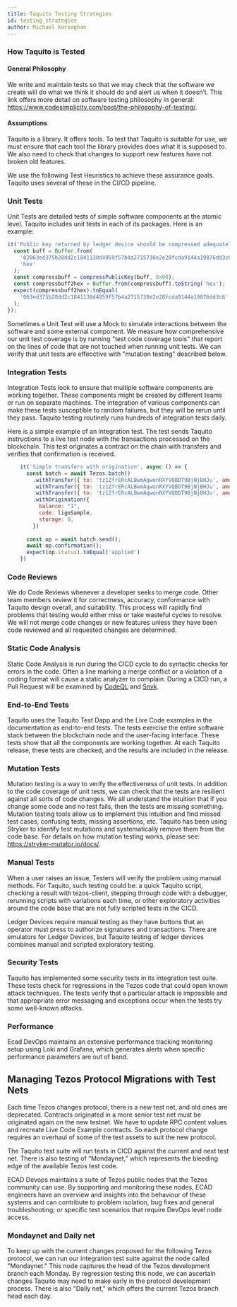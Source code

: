 ```yaml
---
title: Taquito Testing Strategies
id: testing_strategies
author: Michael Kernaghan
---
```

 
### How Taquito is Tested
 
#### General Philosophy
 
We write and maintain tests so that we may check that the software we create will do what we think it should do and alert us when it doesn’t.
This link offers more detail on software testing philosophy in general: https://www.codesimplicity.com/post/the-philosophy-of-testing/.
 
#### Assumptions
 
Taquito is a library. It offers tools. To test that Taquito is suitable for use, we must ensure that each tool the library provides does what it is supposed to. We also need to check that changes to support new features have not broken old features.
 
We use the following Test Heuristics to achieve these assurance goals. Taquito uses several of these in the CI/CD pipeline.
 
### Unit Tests
 
Unit Tests are detailed tests of simple software components at the atomic level. Taquito includes unit tests in each of its packages. Here is an example:
 
  ```javascript
  it('Public key returned by ledger device should be compressed adequately for tz1 before b58 encoding', () => {
    const buff = Buffer.from(
      '02063ed375b28dd2c1841138d4959f57b4a2715730e2e28fcda9144a19876dd3c6',
      'hex'
    );
    const compressbuff = compressPublicKey(buff, 0x00);
    const compressbuff2hex = Buffer.from(compressbuff).toString('hex');
    expect(compressbuff2hex).toEqual(
      '063ed375b28dd2c1841138d4959f57b4a2715730e2e28fcda9144a19876dd3c6'
    );
  });
  ```
 
  Sometimes a Unit Test will use a Mock to simulate interactions between the software and some external component.
  We measure how comprehensive our unit test coverage is by running "test code coverage tools" that report on the lines of code that are not touched when running unit tests. We can verify that unit tests are effecctive with "mutation testing" described below.
 
### Integration Tests
Integration Tests look to ensure that multiple software components are working together. These components might be created by different teams or run on separate machines. The integration of various components can make these tests susceptible to random failures, but they will be rerun until they pass. Taquito testing routinely runs hundreds of integration tests daily.
 
Here is a simple example of an integration test. The test sends Taquito instructions to a live test node with the transactions processed on the blockchain. This test originates a contract on the chain with transfers and verifies that confirmation is received.
 
```javascript
    it('Simple transfers with origination', async () => {
      const batch = await Tezos.batch()
        .withTransfer({ to: 'tz1ZfrERcALBwmAqwonRXYVQBDT9BjNjBHJu', amount: 0.02 })
        .withTransfer({ to: 'tz1ZfrERcALBwmAqwonRXYVQBDT9BjNjBHJu', amount: 0.02 })
        .withTransfer({ to: 'tz1ZfrERcALBwmAqwonRXYVQBDT9BjNjBHJu', amount: 0.02 })
        .withOrigination({
          balance: "1",
          code: ligoSample,
          storage: 0,
        })
 
      const op = await batch.send();
      await op.confirmation();
      expect(op.status).toEqual('applied')
    })
```
 
### Code Reviews
 
We do Code Reviews whenever a developer seeks to merge code. Other team members review it for correctness, accuracy, conformance with Taquito design overall, and suitability. This process will rapidly find problems that testing would either miss or take wasteful cycles to resolve.  We will not merge code changes or new features unless they have been code reviewed and all requested changes are determined.
 
### Static Code Analysis
 
Static Code Analysis is run during the CICD cycle to do syntactic checks for errors in the code. Often a line marking a merge conflict or a violation of a coding format will cause a static analyzer to complain. During a CICD run, a Pull Request will be examined by [CodeQL](https://codeql.github.com/) and [Snyk](https://snyk.io/).
 
### End-to-End Tests
 
Taquito uses the Taquito Test Dapp and the Live Code examples in the documentation as end-to-end tests. The tests exercise the entire software stack between the blockchain node and the user-facing interface.  These tests show that all the components are working together. At each Taquito release, these tests are checked, and the results are included in the release.
 
### Mutation Tests
 
 Mutation testing is a way to verify the effectiveness of unit tests. In addition to the code coverage of unit tests, we can check that the tests are resilient against all sorts of code changes. We all understand the intuition that if you change some code and no test fails, then the tests are missing something. Mutation testing tools allow us to implement this intuition and find missed test cases, confusing tests, missing assertions, etc. Taquito has been using Stryker to identify test mutations and systematically remove them from the code base. For details on how mutation testing works, please see: https://stryker-mutator.io/docs/.
 
### Manual Tests
 
When a user raises an issue, Testers will verify the problem using manual methods. For Taquito, such testing could be:
a quick Taquito script,
checking a result with tezos-client,
stepping through code with a debugger,
rerunning scripts with variations each time,
or other exploratory activities around the code base that are not fully scripted tests in the CICD.

Ledger Devices require manual testing as they have buttons that an operator must press to authorize signatures and transactions. There are emulators for Ledger Devices, but Taquito testing of ledger devices combines manual and scripted exploratory testing.
 
### Security Tests
 
Taquito has implemented some security tests in its integration test suite. These tests check for regressions in the Tezos code that could open known attack techniques. The tests verify that a particular attack is impossible and that appropriate error messaging and exceptions occur when the tests try some well-known attacks.
 
### Performance
 
Ecad DevOps maintains an extensive performance tracking monitoring setup using Loki and Grafana, which generates alerts when specific performance parameters are out of band.
 
## Managing Tezos Protocol Migrations with Test Nets
 
Each time Tezos changes protocol, there is a new test net, and old ones are deprecated. Contracts originated in a more senior test net must be originated again on the new testnet. We have to update RPC content values and recreate Live Code Example contracts. So each protocol change requires an overhaul of some of the test assets to suit the new protocol.
 
The Taquito test suite will run tests in CICD against the current and next test net. There is also testing of “Mondaynet,” which represents the bleeding edge of the available Tezos test code.
 
ECAD Devops maintains a suite of Tezos public nodes that the Tezos community can use. By supporting and monitoring these nodes, ECAD engineers have an overview and insights into the behaviour of these systems and can contribute to problem isolation, bug fixes and general troubleshooting; or specific test scenarios that require DevOps level node access.
 
### Mondaynet and Daily net
 
To keep up with the current changes proposed for the following Tezos protocol, we can run our integration test suite against the node called "Mondaynet." This node captures the head of the Tezos development branch each Monday. By regression testing this node, we can ascertain changes Taquito may need to make early in the protocol development process. There is also "Daily net," which offers the current Tezos branch head each day.